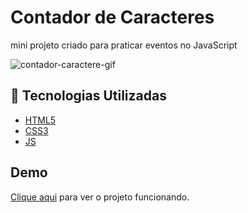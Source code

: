 # Contador de Caracteres
mini projeto criado para praticar eventos no JavaScript

![contador-caractere-gif](https://user-images.githubusercontent.com/80702144/140945042-209e177a-e1a2-4a44-b52d-c7e908614dca.gif)

## 🚀 Tecnologias Utilizadas

- [HTML5](https://www.w3schools.com/html/)
- [CSS3](https://www.w3schools.com/css/)
- [JS](https://www.w3schools.com/js/)

## Demo
[Clique aqui](https://mateusmaranhao.github.io/contador-caractere/) para ver o projeto funcionando.
